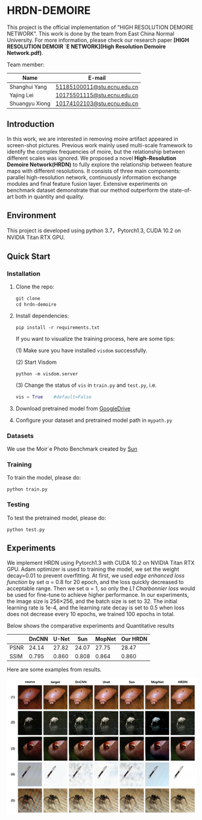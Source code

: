 # HRDN-DEMOIRE

This project is the official implementation of  "HIGH RESOLUTION DEMOIRE NETWORK". This work is done by the team from East China Normal University. For more information, please check our research paper **[HIGH RESOLUTION DEMOIR ´E NETWORK](High Resolution Demoire Network.pdf)**.

Team member:

| Name           | E-mail                      |
| -------------- | --------------------------- |
| Shanghui Yang  | 51185100011@stu.ecnu.edu.cn |
| Yajing Lei     | 10175501115@stu.ecnu.edu.cn |
| Shuangyu Xiong | 10174102103@stu.ecnu.edu.cn |



## Introduction

In this work, we are interested in removing moire artifact appeared in  screen-shot pictures. Previous work mainly used multi-scale framework to identify the complex frequencies of moire, but the relationship between different scales was ignored.  We proposed a novel **High-Resolution Demoire Network(HRDN)** to fully explore the relationship between feature maps with different resolutions. It consists of three main components: parallel high-resolution network, continuously information exchange modules and final feature fusion layer. Extensive experiments on benchmark dataset demonstrate that our method outperform the state-of-art both in quantity and quality.



## Environment

This project is developed using python 3.7，Pytorch1.3, CUDA 10.2 on NVIDIA Titan RTX GPU.



## Quick Start

### Installation

1. Clone the repo:

   ```shell
   git clone 
   cd hrdn-demoire
   ```

2. Install dependencies:

   ```shell
   pip install -r requirements.txt
   ```

   If you want to visualize the training process, here are some tips:

   (1) Make sure you have installed `visdom` successfully.

   (2) Start Visdom

   ```shell
   python -m visdom.server
   ```

   (3) Change the status of  `vis` in `train.py` and `test.py`, i.e.

   ```python
   vis = True    #default=False
   ```

3. Download pretrained model from [GoogleDrive](https://drive.google.com/open?id=19yV8NbL6LoirOZ9aM2K1XaN1g-XIBdaS)
4. Configure your dataset and pretrained model path in `mypath.py`

### Datasets

We use the Moir´e Photo Benchmark created by [Sun](https://yujingsun.github.io/dataset/moireDatareadMe.txt)

### Training

To train the model, please do:

```shell
python train.py
```

### Testing

To test the pretrained model, please do:

```shell
python test.py
```



## Experiments

We implement HRDN using Pytorch1.3 with CUDA 10.2
on NVIDIA Titan RTX GPU. Adam optimizer is used to training the model, we set the weight decay=0.01 to prevent overfitting. At first, we used *edge enhanced loss function* by set α = 0.8 for 20 epoch, and the loss quickly decreased to acceptable range. Then we set α = 1, so only the *L1 Charbonnier loss* would be used for fine-tune to achieve higher performance. In our experiments, the image size is 256×256, and the batch size is set to 32. The initial learning rate is 1e-4, and the learning rate decay is set to 0.5 when loss does not decrease every 10 epochs, we trained 100 epochs in total.

Below shows the comparative experiments and Quantitative results

|      | DnCNN | U-Net | Sun   | MopNet | Our HRDN |
| ---- | ----- | ----- | ----- | ------ | -------- |
| PSNR | 24.14 | 27.82 | 24.07 | 27.75  | 28.47    |
| SSIM | 0.795 | 0.860 | 0.808 | 0.864  | 0.860    |

Here are some examples from results.

![result examples](result.jpg)



